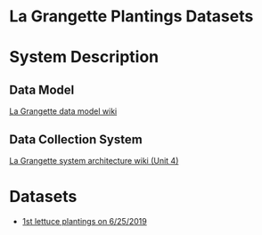 La Grangette Plantings Datasets
===

# System Description

## Data Model

[La Grangette data model wiki](https://www.notion.so/lagrangette/Data-Model-4d4bfd77f32641c0acfe35705804a523)

## Data Collection System

[La Grangette system architecture wiki (Unit 4)](https://www.notion.so/lagrangette/2019-June-to-August-49f956a87ede4fe3a9b3b30007e75f2c)

# Datasets

- [1st lettuce plantings on 6/25/2019](./dataset-25062019)